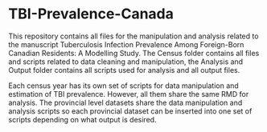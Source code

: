 # TBI-Prevalence-Canada

This repository contains all files for the manipulation and analysis related to the manuscript Tuberculosis Infection Prevalence Among Foreign-Born Canadian Residents: A Modelling Study. The Census folder contains all files and scripts related to data cleaning and manipulation, the Analysis and Output folder contains all scripts used for analysis and all output files.

Each census year has its own set of scripts for data manipulation and estimation of TBI prevalence. However, all them share the same RMD for analysis. The provincial level datasets share the data manipulation and analysis scripts so each provincial dataset can be inserted into one set of scripts depending on what output is desired.

